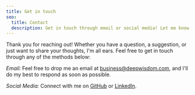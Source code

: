 ```yaml
---
title: Get in touch
seo:
  title: Contact
  description: Get in touch through email or social media! Let me know how I can help.
---
```


Thank you for reaching out! Whether you have a question, a suggestion, or just want to share your thoughts, I'm all ears. Feel free to get in touch through any of the methods below:

_Email:_
Feel free to drop me an email at [business@deepwisdom.com](mailto:business@deepwisdom.com), and I'll do my best to respond as soon as possible.

_Social Media:_
Connect with me on [GitHub](https://github.com/geekan/MetaGPT) or [LinkedIn](https://www.linkedin.com/company/metagpt).
